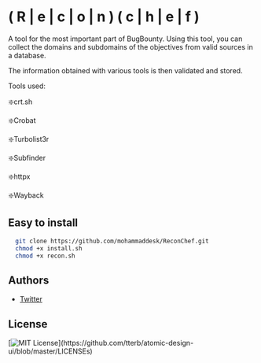 
# ( R | e | c | o | n ) ( c | h | e | f )

A tool for the most important part of BugBounty. 
Using this tool, you can collect the domains and subdomains of the objectives from valid sources in a database.

The information obtained with various tools is then validated and stored.

Tools used:

❇️crt.sh

❇️Crobat

❇️Turbolist3r

❇️Subfinder

❇️httpx

❇️Wayback




## Easy to install 

```bash
  git clone https://github.com/mohammaddesk/ReconChef.git
  chmod +x install.sh
  chmod +x recon.sh
```
    
## Authors

- [Twitter](https://www.github.com/MohammadDesk)


## License
[![MIT License](https://img.shields.io/apm/l/atomic-design-ui.svg?)](https://github.com/tterb/atomic-design-ui/blob/master/LICENSEs)
